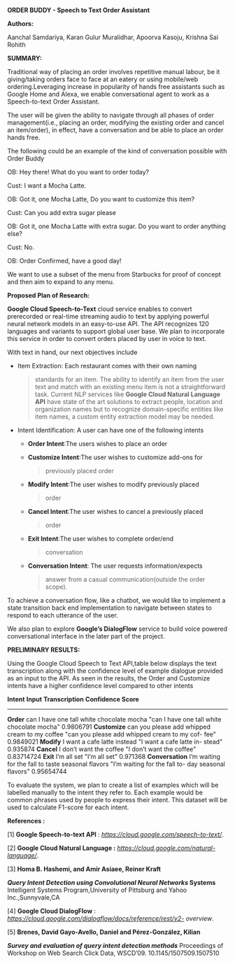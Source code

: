 **ORDER BUDDY - Speech to Text Order Assistant**

**Authors:**

Aanchal Samdariya, Karan Gulur Muralidhar, Apoorva Kasoju, Krishna Sai
Rohith

**SUMMARY:**

Traditional way of placing an order involves repetitive manual labour,
be it giving/taking orders face to face at an eatery or using mobile/web
ordering.Leveraging increase in popularity of hands free assistants such
as Google Home and Alexa, we enable conversational agent to work as a
Speech-to-text Order Assistant.

The user will be given the ability to navigate through all phases of
order management(i.e., placing an order, modifying the existing order
and cancel an item/order), in effect, have a conversation and be able to
place an order hands free.

The following could be an example of the kind of conversation possible
with Order Buddy

OB: Hey there! What do you want to order today?

Cust: I want a Mocha Latte.

OB: Got it, one Mocha Latte, Do you want to customize this item?

Cust: Can you add extra sugar please

OB: Got it, one Mocha Latte with extra sugar. Do you want to order
anything else?

Cust: No.

OB: Order Confirmed, have a good day!

We want to use a subset of the menu from Starbucks for proof of concept
and then aim to expand to any menu.

**Proposed Plan of Research:**

**Google Cloud Speech-to-Text** cloud service enables to convert
prerecorded or real-time streaming audio to text by applying powerful
neural network models in an easy-to-use API. The API recognizes 120
languages and variants to support global user base. We plan to
incorporate this service in order to convert orders placed by user in
voice to text.

With text in hand, our next objectives include

-   Item Extraction: Each restaurant comes with their own naming
    > standards for an item. The ability to identify an item from the
    > user text and match with an existing menu item is not a
    > straightforward task. Current NLP services like **Google Cloud
    > Natural Language API** have state of the art solutions to extract
    > people, location and organization names but to recognize
    > domain-specific entities like item names, a custom entity
    > extraction model may be needed.

-   Intent Identification: A user can have one of the following intents

    -   **Order Intent**:The users wishes to place an order

    -   **Customize Intent**:The user wishes to customize add-ons for
        > previously placed order

    -   **Modify Intent**:The user wishes to modify previously placed
        > order

    -   **Cancel Intent**:The user wishes to cancel a previously placed
        > order

    -   **Exit Intent**:The user wishes to complete order/end
        > conversation

    -   **Conversation Intent**: The user requests information/expects
        > answer from a casual communication(outside the order scope).

To achieve a conversation flow, like a chatbot, we would like to
implement a state transition back end implementation to navigate between
states to respond to each utterance of the user.

We also plan to explore **Google’s DialogFlow** service to build voice
powered conversational interface in the later part of the project.

**PRELIMINARY RESULTS:**

Using the Google Cloud Speech to Text API,table below displays the text
transcription along with the confidence level of example dialogue
provided as an input to the API. As seen in the results, the Order and
Customize intents have a higher confidence level compared to other
intents

  **Intent**                                   **Input**                                                       **Transcription**                                                  **Confidence Score**
  ------------------        ----------------------------------------------------                -----------------------------------------------------                            ----------------------
  **Order**                  can I have one tall white chocolate mocha                            "can I have one tall white chocolate mocha"                                    0.9806791
  **Customize**              can you please add whipped cream to my coffee                             "can you please add whipped cream to my cof- fee"                         0.9849021
  **Modify**                 I want a cafe latte instead                                                  "I want a cafe latte in- stead"                                        0.935874
  **Cancel**                 I don’t want the coffee                                                       "I don’t want the coffee"                                             0.83714724
  **Exit**                   I’m all set                                                                             "I’m all set"                                               0.971368
  **Conversation**           I’m waiting for the fall to taste seasonal flavors                   "I’m waiting for the fall to- day seasonal flavors"                            0.95654744

To evaluate the system, we plan to create a list of examples which will
be labelled manually to the intent they refer to. Each example would be
common phrases used by people to express their intent. This dataset will
be used to calculate F1-score for each intent.

**References :**

\[1\] **Google Speech-to-text API** :
*https://cloud.google.com/speech-to-text/*.

\[2\] **Google Cloud Natural Language :**
*https://cloud.google.com/natural-language/*.

\[3\] **Homa B. Hashemi, and Amir Asiaee, Reiner Kraft**

***Query Intent Detection using Convolutional Neural Networks* Systems**
Intelligent Systems Program,University of Pittsburg and Yahoo
Inc.,Sunnyvale,CA

\[4\] **Google Cloud DialogFlow** :
*https://cloud.google.com/dialogflow/docs/reference/rest/v2- overview*.

\[5\] **Brenes, David Gayo-Avello, Daniel and Pérez-González, Kilian**

***Survey and evaluation of query intent detection methods***
Proceedings of Workshop on Web Search Click Data, WSCD’09.
10.1145/1507509.1507510
